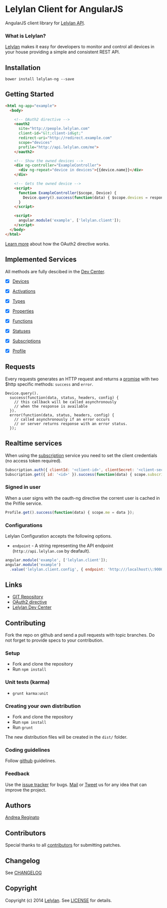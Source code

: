 # Lelylan Client for AngularJS

AngularJS client library for [Lelylan API](http://dev.lelylan.com).

### What is Lelylan?

[Lelylan](http://lelylan.com) makes it easy for developers to monitor and control all devices
in your house providing a simple and consistent REST API.


## Installation

`bower install lelylan-ng --save`


## Getting Started

```html
<html ng-app="example">
  <body>

    <!-- OAuth2 directive -->
    <oauth2
      site="http://people.lelylan.com"
      client-id="&lt;client-id&gt;"
      redirect-uri="http://redirect.example.com"
      scope="devices"
      profile="http://api.lelylan.com/me">
    </oauth2>

    <!-- Show the owned devices -->
    <div ng-controller="ExampleController">
      <div ng-repeat="device in devices">{{device.name}}</div>
    </div>

    <!-- Gets the owned device -->
    <script>
      function ExampleController($scope, Device) {
        Device.query().success(function(data) { $scope.devices = response });
      }
    </script>

    <script>
      angular.module('example', ['lelylan.client']);
    </script>
  </body>
</html>
```

[Learn more](http://dev.lelylan.com/developers/#oauth-implicit-grant-angular)
about how the OAuth2 directive works.


## Implemented Services

All methods are fully descibed in the [Dev Center](http://dev.lelylan.com#angular).

- [x] [Devices](http://dev.lelylan.com/developers#devices-api)
- [x] [Activations](http://dev.lelylan.com/developers#activations-api)
- [x] [Types](http://dev.lelylan.com/types#types-api)
- [x] [Properties](http://dev.lelylan.com/types#properties-api)
- [x] [Functions](http://dev.lelylan.com/types#functions-api)
- [x] [Statuses](http://dev.lelylan.com/types#statuses-api)
- [x] [Subscriptions](http://dev.lelylan.com/developers#subscriptions-api)
- [x] [Profile](http://dev.lelylan.com/developers#core-concepts-get-me)


## Requests

Every requests generates an HTTP request and returns a [promise](https://docs.angularjs.org/api/ng/service/$http)
with two $http specific methods: `success` and `error`.

```
Device.query().
  success(function(data, status, headers, config) {
    // this callback will be called asynchronously
    // when the response is available
  }).
  error(function(data, status, headers, config) {
    // called asynchronously if an error occurs
    // or server returns response with an error status.
  });
```


## Realtime services

When using the [subscription](http://dev.lelylan.com/api/realtime#language=angular)
service you need to set the client credentials (no access token required).

```js
Subscription.auth({ clientId: '<client-id>', clientSecret: '<client-secret>' });
Subscription.get({ id: '<id>' }).success(function(data) { scope.subscription = data })
```


### Signed in user

When a user signs with the oauth-ng directive the corrent user is cached in the Prifile service.

```js
Profile.get().success(function(data) { scope.me = data });
```

### Configurations

Lelylan Configuration accepts the following options.

* `endpoint` - A string representing the API endpoint (`http://api.lelylan.com` by deafault).

```js
angular.module('example', ['lelylan.client']);
angular.module('example')
  .value('lelylan.client.config', { endpoint: 'http:///localhost\\:9000' });
```


## Links

* [GIT Repository](http://github.com/lelylan/lelylan-ng)
* [OAuth2 directive](https://github.com/andreareginato/oauth-ng)
* [Lelylan Dev Center](http://dev.lelylan.com)


## Contributing

Fork the repo on github and send a pull requests with topic branches.
Do not forget to provide specs to your contribution.

### Setup

* Fork and clone the repository
* Run `npm install`

### Unit tests (karma)

* `grunt karma:unit`

### Creating your own distribution

* Fork and clone the repository
* Run `npm install`
* Run `grunt`

The new distribution files will be created in the `dist/` folder.

### Coding guidelines

Follow [github](https://github.com/styleguide/) guidelines.

### Feedback

Use the [issue tracker](http://github.com/lelylan/lelylan-ng/issues) for bugs.
[Mail](mailto:touch@lelylan.com) or [Tweet](http://twitter.com/lelylan) us for any idea that
can improve the project.

## Authors

[Andrea Reginato](http://twitter.com/andreareginato)

## Contributors

Special thanks to all [contributors](https://github.com/lelylan/lelylan-ng/contributors)
for submitting patches.


## Changelog

See [CHANGELOG](https://github.com/lelylan/lelylan-ng/blob/master/CHANGELOG.md)


## Copyright

Copyright (c) 2014 [Lelylan](http://lelylan.com).
See [LICENSE](https://github.com/lelylan/lelylan-ng/blob/master/LICENSE.md) for details.
